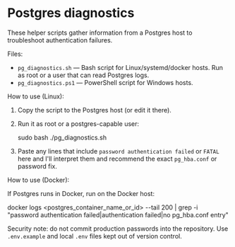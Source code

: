 Postgres diagnostics
====================

These helper scripts gather information from a Postgres host to troubleshoot authentication failures.

Files:
- `pg_diagnostics.sh` — Bash script for Linux/systemd/docker hosts. Run as root or a user that can read Postgres logs.
- `pg_diagnostics.ps1` — PowerShell script for Windows hosts.

How to use (Linux):

1. Copy the script to the Postgres host (or edit it there).
2. Run it as root or a postgres-capable user:

   sudo bash ./pg_diagnostics.sh

3. Paste any lines that include `password authentication failed` or `FATAL` here and I'll interpret them and recommend the exact `pg_hba.conf` or password fix.

How to use (Docker):

If Postgres runs in Docker, run on the Docker host:

  docker logs <postgres_container_name_or_id> --tail 200 | grep -i "password authentication failed\|authentication failed\|no pg_hba.conf entry"

Security note: do not commit production passwords into the repository. Use `.env.example` and local `.env` files kept out of version control.
